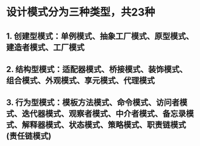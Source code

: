 # 设计模式分为三种类型，共23种
## 1. 创建型模式：单例模式、抽象工厂模式、原型模式、建造者模式、工厂模式
## 2. 结构型模式：适配器模式、桥接模式、装饰模式、组合模式、外观模式、享元模式、代理模式
## 3. 行为型模式：模板方法模式、命令模式、访问者模式、迭代器模式、观察者模式、中介者模式、备忘录模式、解释器模式、状态模式、策略模式、职责链模式(责任链模式)